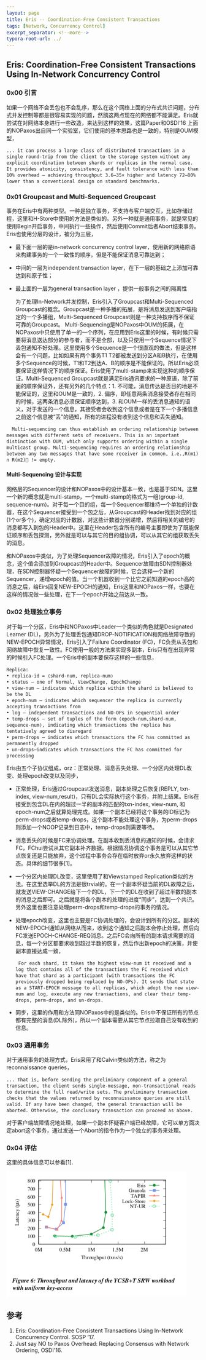 ```yaml
---
layout: page
title: Eris -- Coordination-Free Consistent Transactions
tags: [Network, Concurrency Control]
excerpt_separator: <!--more-->
typora-root-url: ../
---
```


## Eris: Coordination-Free Consistent Transactions Using In-Network Concurrency Control

### 0x00 引言

  如果一个网络不会丢包也不会乱序，那么在这个网络上面的分布式共识问题，分布式并发控制等都是很容易实现的问题，然鹅这两点现在的网络都不能满足。Eris就尝试在对网络本身进行一些改造，来达到这样的效果，这篇Paper和OSDI‘16 上面的NOPaxos出自同一个实验室，它们使用的基本思路也是一致的，特别是OUM模型，

```
... it can process a large class of distributed transactions in a single round-trip from the client to the storage system without any explicit coordination between shards or replicas in the normal case. It provides atomicity, consistency, and fault tolerance with less than 10% overhead – achieving throughput 3.6–35× higher and latency 72–80% lower than a conventional design on standard benchmarks.
```

### 0x01 Groupcast and Multi-Sequenced Groupcast

  事务在Eris中有两种类型。一种是独立事务，不支持与客户端交互，比如存储过程，这里和H-Store中使用的方法是类似的。另外一种就是通用事务，就是常见的使用Begin开启事务，中间执行一些操作，然后使用Commit后者Abort结束事务。 Eris也使用分层的设计，被分为三层，

* 最下面一层的是in-network concurrency control layer，使用新的网络原语来构建事务的一个一致性的顺序，但是不能保证消息可靠达到；
* 中间的一层为independent transaction layer，在下一层的基础之上添加可靠达到和原子性；
* 最上面的一层为general transaction layer ，提供一般事务之间的隔离性

  为了处理In-Network并发控制，Eris引入了Groupcast和Multi-Sequenced Groupcast的概念。Groupcast是一种多播的拓展，是将消息发送到客户端指定的一个多播组，Multi-Sequenced Groupcast则是一种支持按序而不保证可靠的Groupcast。 Multi-Sequencing是NOPaxos中OUM的拓展，在NOPaxos中只使用了单一的一个序列，在应用到Eris这里的时候，有时候只需要将消息送达部分的参与者，而不是全部，以及只使用一个Sequence情况下丢包通知不好处理。这里使用多个Sequence是一个很直观的做法，但是这样会有一个问题，比如如果有两个事务T1 T2都被发送到分区A和B执行，在使用多个Sequence的时候，T1和T2到达A、B的顺序是不能保证的。所以Eris必须要保证这样情况下的顺序保证。Eris使用了multi-stamp来实现这种的顺序保证。Multi-Sequenced Groupcast就是满足Eris通讯要求的一种原语，除了前面的顺序保证外，还有另外的几个特点：1. 不可能，消息传达是否目的地是不能保证的，这里和OUM是一致的，2. 偏序，即任意两条消息接受者存在相同的时候，这两条消息必须保证顺序达到，3. 和OUM一样的丢消息通知的语义，对于发送的一个信息，其接受者会收到这个信息或者是在下一个多播信息之前这个信息被“丢”的通知，所有的进程没有收到这个信息和丢失通知。

```
  Multi-sequencing can thus establish an ordering relationship between messages with different sets of receivers. This is an important distinction with OUM, which only supports ordering within a single multicast group. Multi-sequencing requires an ordering relationship between any two messages that have some receiver in common, i.e.,R(m1) ∩ R(m2)􏰀 != empty.
```

#### Multi-Sequencing 设计与实现

  网络层的Sequencer的设计和NOPaxos中的设计基本一致，也是基于SDN。这里一个新的概念就是multi-stamp，一个multi-stamp的格式为一组⟨group-id, sequence-num⟩。对于每一个目的组，每一个Sequencer都维持一个单独的计数器，在这个Sequencer接受到一个包之后，从Groupcast的Header找到对应的组(1个or多个)，确定对应的计数器，对这些计数器分别递增，然后将相关的编号的消息都写入到包的Header中。这里在Header包含所有的编号主要即使为了既能保证顺序和丢包探测，另外就是可以与其它的目的组协调，可以从其它的组获取丢失的消息。

  和NOPaxos中类似，为了处理Sequencer故障的情况，Eris引入了epoch的概念，这个值会添加到Groupcast的Header中。Sequencer故障由SDN控制器处理，在SDN控制器怀疑一个Sequencer故障的时候，它会选择一个新的Sequencer，递增epoch的值。当一个机器收到一个比它之前知道的epoch高的消息之后，给Eirs回复NEW-EPOCH的通知，Eris这里和NOPaxos一样，也要在这样的情况做一些处理，在下一个epoch开始之前达从一致。

### 0x02 处理独立事务

  对于每一个分区，Eris中和NOPaxos中Leader一个类似的角色就是Designated Learner (DL)，另外为了处理丢包通知DROP-NOTIFICATION和网络故障导致的NEW-EPOCH异常情况，Eris引入了Failure Coordinator (FC)，FC负责从丢包和网络故障中恢复一致性。FC使用一般的方法来实现多副本，Eris只有在出现异常的时候引入FC处理。一个Eris中的副本要保存这样的一些信息，

```
Replica:
• replica-id = ⟨shard-num, replica-num⟩
• status — one of Normal, ViewChange, EpochChange
• view-num — indicates which replica within the shard is believed to be the DL
• epoch-num — indicates which sequencer the replica is currently accepting transactions from
• log — independent transactions and NO-OPs in sequential order
• temp-drops — set of tuples of the form ⟨epoch-num,shard-num, sequence-num⟩, indicating which transactions the replica has tentatively agreed to disregard
• perm-drops — indicates which transactions the FC has committed as permanently dropped
• un-drops—indicates which transactions the FC has committed for processing
```

Eris由五个子协议组成，orz：正常处理、消息丢失处理、一个分区内处理DL改变、处理epoch改变以及同步，

* 正常处理，Eris通过Groupcast发送消息，副本处理之后恢复⟨REPLY, txn-index, view-num,result⟩，只有DL会实际执行这个事务，并附上结果。Eris在接受到包含DL在内的超过一半的副本的匹配的txn-index, view-num, 和 epoch-num之后就算处理完成。如果一个副本已经将这个事务的ID标记为perm-drops或者temp-drops，这个副本不能处理这个事务，为perm-drops则添加一个NOOP记录到日志中，temp-drops则需要等待。

* 消息丢失的时候是FC来协调处理。在副本收到丢消息的通知的时候，会请求FC，FChui尝试从其它副本补齐数据。根据情况协调这个事务是可以从其它节点恢复还是只能放弃，这个过程中事务会存在临时放弃or永久放弃这样的状态。具体的细节很多[1]。

* 一个分区内处理DL改变，这里使用了和Viewstamped Replication类似的方法。在这里选举DL的方法是很trvial的。在一个副本怀疑当前的DL故障之后，就发送VIEW-CHANGE给下一个的DL，下一个的DL在收到了超过半数的副本的消息之后即可。之后就是将各个副本的处理的进度“同步”，达到一个共识。另外这里也要注意处理perm-drops和temp-drops的事务的情况。

* 处理epoch改变，这里也主要是FC协调处理的，会设计到所有的分区。副本的NEW-EPOCH通知从网络从而来，收到这个通知之后副本会停止处理，然后向FC发送EPOCH-CHANGE-REQ消息。之后FC会向所有的副本请求需要的消息，每一个分区都要求收到超过半数的恢复，然后作出新epoch的决策，并使副本直接达成一致，

  ```
   For each shard, it takes the highest view-num it received and a log that contains all of the transactions the FC received which have that shard as a participant (with transactions the FC previously dropped being replaced by NO-OPs). It sends that state as a START-EPOCH message to all replicas, which adopt the new view-num and log, execute any new transactions, and clear their temp-drops, perm-drops, and un-drops.
  ```

* 同步，这里的作用和方法同NOPaxos中的是类似的。Eris中不保证所有的节点都有完整的消息(DL除外)，所以一个副本需要从其它节点拉取自己没有收到的信息。

### 0x03 通用事务

  对于通用事务的处理方式，Eris采用了和Calvin类似的方法，称之为reconnaissance queries，

```
... That is, before sending the preliminary component of a general transaction, the client sends single-message, non-transactional reads to determine the full read/write sets. The preliminary transaction checks that the values returned by reconnaissance queries are still valid. If any have been changed, the general transaction will be aborted. Otherwise, the conclusory transaction can proceed as above.
```

 对于客户端故障情况地处理，如果一个副本怀疑客户端已经故障，它可以单方面决定abort这个事务，通过发送一个Abort的指令作为一个独立的事务来处理。

### 0x04 评估

  这里的具体信息可以参看[1].

![eris-perf](/assets/img/eris-perf.png)

## 参考

1. Eris: Coordination-Free Consistent Transactions Using In-Network Concurrency Control. SOSP ’17.
2. Just say NO to Paxos Overhead: Replacing Consensus with Network Ordering, OSDI'16.

